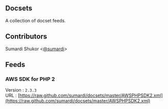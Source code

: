 ## Docsets

A collection of docset feeds. 

## Contributors

Sumardi Shukor <[@sumardi](https://twitter.com/sumardi)>

## Feeds

### AWS SDK for PHP 2
Version : `2.3.3`  
URL : [https://raw.github.com/sumardi/docsets/master/AWSPHPSDK2.xml](https://raw.github.com/sumardi/docsets/master/AWSPHPSDK2.xml)